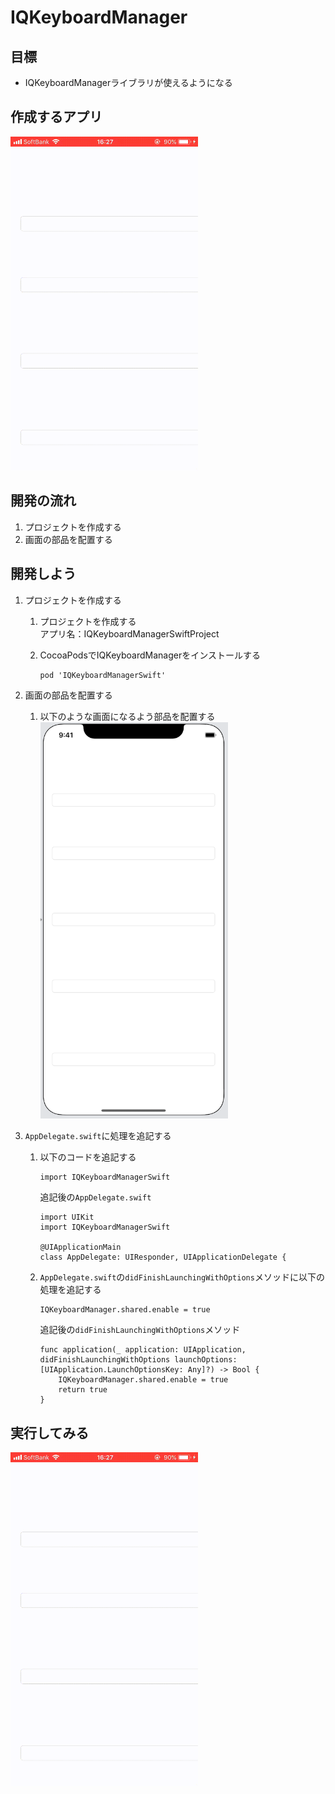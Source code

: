 # IQKeyboardManager  

## 目標
- IQKeyboardManagerライブラリが使えるようになる

## 作成するアプリ
<img src="./img/IQKeyboardManager.gif" width="300px">

## 開発の流れ
1. プロジェクトを作成する
2. 画面の部品を配置する

## 開発しよう
1. プロジェクトを作成する
	1. プロジェクトを作成する  
	アプリ名：IQKeyboardManagerSwiftProject
	
	2. CocoaPodsでIQKeyboardManagerをインストールする
		
		```
		pod 'IQKeyboardManagerSwift'
		```

2. 画面の部品を配置する
	
	1. 以下のような画面になるよう部品を配置する  
		<img src="./img/IQProjectUI.png" width="300px">

3. ```AppDelegate.swift```に処理を追記する
	
	1. 以下のコードを追記する
		```
		import IQKeyboardManagerSwift
		```
		
		追記後の```AppDelegate.swift```

		```
		import UIKit
		import IQKeyboardManagerSwift

		@UIApplicationMain
		class AppDelegate: UIResponder, UIApplicationDelegate {
		```
  
  	2. ```AppDelegate.swift```の```didFinishLaunchingWithOptions```メソッドに以下の処理を追記する

		```
		IQKeyboardManager.shared.enable = true
		```

		追記後の```didFinishLaunchingWithOptions```メソッド

		```
		func application(_ application: UIApplication, didFinishLaunchingWithOptions launchOptions: [UIApplication.LaunchOptionsKey: Any]?) -> Bool {
			IQKeyboardManager.shared.enable = true
			return true
		}
		```

## 実行してみる
<img src="./img/IQKeyboardManager.gif" width="300px">
